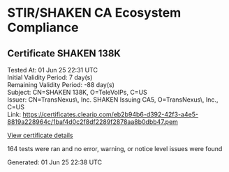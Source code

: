 # STIR/SHAKEN CA Ecosystem Compliance

## Certificate SHAKEN 138K

Tested At: 01 Jun 25 22:31 UTC\
Initial Validity Period: 7 day(s)\
Remaining Validity Period: -88 day(s)\
Subject: CN=SHAKEN 138K, O=TeleVoIPs, C=US\
Issuer: CN=TransNexus\\, Inc. SHAKEN Issuing CA5, O=TransNexus\\, Inc., C=US\
Link: https://certificates.clearip.com/eb2b94b6-d392-42f3-a4e5-8819a228964c/1baf4d0c2f8df2289f2878aa8b0dbb47.pem

[View certificate details](https://x509.io/?cert=MIICyTCCAm%2BgAwIBAgIQVK6YSbVVhmdy%2FbJGnC%2BHGzAKBggqhkjOPQQDAjBWMQswCQYDVQQGEwJVUzEZMBcGA1UEChMQVHJhbnNOZXh1cywgSW5jLjEsMCoGA1UEAxMjVHJhbnNOZXh1cywgSW5jLiBTSEFLRU4gSXNzdWluZyBDQTUwHhcNMjUwMjI2MTg0NTQ1WhcNMjUwMzA1MTg0NTQ0WjA3MQswCQYDVQQGEwJVUzESMBAGA1UEChMJVGVsZVZvSVBzMRQwEgYDVQQDEwtTSEFLRU4gMTM4SzBZMBMGByqGSM49AgEGCCqGSM49AwEHA0IABCuvm6%2BCAriAWZqgAIS4jV5MpUfYGbKxOzq9SbFfDW7kd64UyD57H20wf5c3jghTI9TPfZjIqdhszjwdmrFjKKijggE8MIIBODAMBgNVHRMBAf8EAjAAMA4GA1UdDwEB%2FwQEAwIHgDAdBgNVHQ4EFgQUMYW4dr7kBnpzAg95wGy441WPoWgwHwYDVR0jBBgwFoAU2gCzh%2FiCP7%2B6IqJkY7X2L8yOdcowFwYDVR0gBBAwDjAMBgpghkgBhv8JAQEEMIGmBgNVHR8EgZ4wgZswgZigOqA4hjZodHRwczovL2F1dGhlbnRpY2F0ZS1hcGkuaWNvbmVjdGl2LmNvbS9kb3dubG9hZC92MS9jcmyiWqRYMFYxFDASBgNVBAcMC0JyaWRnZXdhdGVyMQswCQYDVQQIDAJOSjETMBEGA1UEAwwKU1RJLVBBIENSTDELMAkGA1UEBhMCVVMxDzANBgNVBAoMBlNUSS1QQTAWBggrBgEFBQcBGgQKMAigBhYEMTM4SzAKBggqhkjOPQQDAgNIADBFAiBFAdBB827gctcd1ywqDliqrLAecPxm8bCRwwRttyFwmgIhALdnW2z3XBYCF4szU5nStNaHUKpbywwCAcD5lb7Zrxak)

164 tests were ran and no error, warning, or notice level issues were found


Generated: 01 Jun 25 22:38 UTC